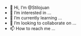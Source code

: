 - 👋 Hi, I’m @Stilojuan
- 👀 I’m interested in ...
- 🌱 I’m currently learning ...
- 💞️ I’m looking to collaborate on ...
- 📫 How to reach me ...

<!---
Stilojuan/Stilojuan is a ✨ special ✨ repository because its `README.md` (this file) appears on your GitHub profile.
You can click the Preview link to take a look at your changes.
--->
